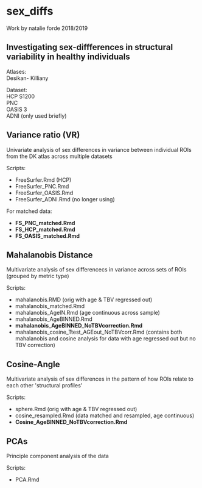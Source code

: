 # sex_diffs

Work by natalie forde 2018/2019  

## Investigating sex-diffferences in structural variability in healthy individuals

Atlases:  
Desikan- Killiany  

Dataset:  
HCP S1200  
PNC  
OASIS 3  
ADNI (only used briefly)

## Variance ratio (VR) 
Univariate analysis of sex differences in variance between individual ROIs from the DK atlas across multiple datasets  

Scripts:  
* FreeSurfer.Rmd (HCP)  
* FreeSurfer_PNC.Rmd  
* FreeSurfer_OASIS.Rmd  
* FreeSurfer_ADNI.Rmd (no longer using)  
  
For matched data:  
* __FS_PNC_matched.Rmd__  
* __FS_HCP_matched.Rmd__  
* __FS_OASIS_matched.Rmd__  
  
## Mahalanobis Distance  
Multivariate analysis of sex differencecs in variance across sets of ROIs (grouped by metric type)  
  
Scripts:  
* mahalanobis.RMD (orig with age & TBV regressed out)  
* mahalanobis_matched.Rmd  
* mahalanobis_AgeIN.Rmd  (age continuous across sample)  
* mahalanobis_AgeBINNED.Rmd  
* __mahalanobis_AgeBINNED_NoTBVcorrection.Rmd__  
* mahalanobis_cosine_Ttest_AGEout_NoTBVcorr.Rmd (contains both mahalanobis and cosine analysis for data with age regressed out but no TBV correction)  
  
## Cosine-Angle
Multivariate analysis of sex differences in the pattern of how ROIs relate to each other 'structural profiles'  
  
Scripts:  
* sphere.Rmd (orig with age & TBV regressed out)  
* cosine_resampled.Rmd (data matched and resampled, age continuous)
* __Cosine_AgeBINNED_NoTBVcorrection.Rmd__  

## PCAs  
Principle component analysis of the data  

Scripts:  
* PCA.Rmd  


